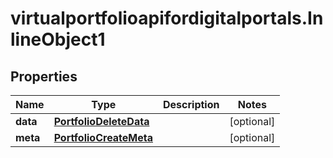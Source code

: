 # virtualportfolioapifordigitalportals.InlineObject1

## Properties

Name | Type | Description | Notes
------------ | ------------- | ------------- | -------------
**data** | [**PortfolioDeleteData**](PortfolioDeleteData.md) |  | [optional] 
**meta** | [**PortfolioCreateMeta**](PortfolioCreateMeta.md) |  | [optional] 


